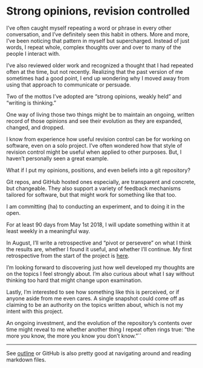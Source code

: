 # Strong opinions, revision controlled

I’ve often caught myself repeating a word or phrase in every other conversation, and I’ve definitely seen this habit in others. More and more, I’ve been noticing that pattern in myself but supercharged. Instead of just words, I repeat whole, complex thoughts over and over to many of the people I interact with.

I’ve also reviewed older work and recognized a thought that I had repeated often at the time, but not recently. Realizing that the past version of me sometimes had a good point, I end up wondering why I moved away from using that approach to communicate or persuade.

Two of the mottos I’ve adopted are “strong opinions, weakly held” and “writing is thinking.” 

One way of living those two things might be to maintain an ongoing, written record of those opinions and see their evolution as they are expanded, changed, and dropped.

I know from experience how useful revision control can be for working on software, even on a solo project. I’ve often wondered how that style of revision control might be useful when applied to other purposes. But, I haven’t personally seen a great example.

What if I put my opinions, positions, and even beliefs into a git repository?

Git repos, and GitHub hosted ones especially, are transparent and concrete, but changeable. They also support a variety of feedback mechanisms tailored for software, but that might work for something like that too.

I am committing (ha) to conducting an experiment, and to doing it in the open. 

For at least 90 days from May 1st 2018, I will update something within it at least weekly in a meaningful way. 

In August, I’ll write a retrospective and “pivot or persevere” on what I think the results are, whether I found it useful, and whether I’ll continue. My first retrospective from the start of the project is [here](https://github.com/craigsturgis/philosophy/blob/master/project-log.md). 

I’m looking forward to discovering just how well developed my thoughts are on the topics I feel strongly about. I’m also curious about what I say without thinking too hard that might change upon examination.

Lastly, I’m interested to see how something like this is perceived, or if anyone aside from me even cares. A single snapshot could come off as claiming to be an authority on the topics written about, which is not my intent with this project.

An ongoing investment, and the evolution of the repository’s contents over time might reveal to me whether another thing I repeat often rings true: “the more you know, the more you know you don’t know.”``

---- 

See [outline](https://github.com/craigsturgis/philosophy/blob/master/Outline.md) or GitHub is also pretty good at navigating around and reading markdown files.

